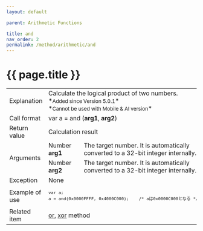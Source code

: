 ```yaml
---
layout: default

parent: Arithmetic Functions

title: and
nav_order: 2
permalink: /method/arithmetic/and
---
```




# {{ page.title }}

<table>
  <tr>
    <td>Explanation</td>
    <td colspan="2">Calculate the logical product of two numbers.<br>*<small>Added since Version 5.0.1</small>*<br>*<small>Cannot be used with Mobile & AI version</small>*</td>
  </tr>
  <tr>
    <td>Call format</td>
    <td colspan="2">var a = and (<b>arg1</b>, <b>arg2</b>)</td>
  </tr>
  <tr>
    <td>Return value</td>
    <td colspan="2">Calculation result</td>
  </tr>  
  <tr>
    <td rowspan="2">Arguments</td>
    <td>Number <b>arg1</b></td>
    <td>The target number. It is automatically converted to a 32-bit integer internally.</td>
  </tr>
  <tr>
    <td>Number <b>arg2</b></td>
    <td>The target number. It is automatically converted to a 32-bit integer internally.</td>
  </tr>
  <tr>
    <td>Exception</td>
    <td colspan="2">None</td>
  </tr>
  <tr>
    <td>Example of use</td>
    <td colspan="2"><code><pre>var a;
a = and(0x0000FFFF, 0x4000C000);    /* aは0x0000C000となる */</pre></code></td>
  </tr>
  <tr>
    <td>Related item</td>
    <td colspan="2"><a href="/method/arithmetic/or">or</a>, <a href="/method/arithmetic/xor">xor</a> method</td>
  </tr>
</table>





